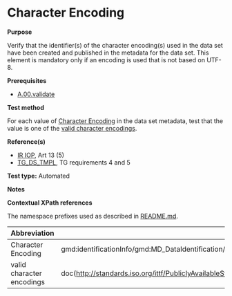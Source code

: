 
# Character Encoding

**Purpose**

Verify that the identifier(s) of the character encoding(s) used in the data set have been created and published in the metadata for the data set. This element is mandatory only if an encoding is used that is not based on UTF-8.

**Prerequisites**

* [A.00.validate](A.00.validate.md)

**Test method**

For each value of [Character Encoding](#CharEnc) in the data set metadata, test that the value is one of the [valid character encodings](#CharEnc).

**Reference(s)**	 

* [IR IOP](./README.md#ref_IR_IOP), Art 13 (5)
* [TG_DS_TMPL](./README.md#ref_TG_DS_TMPL), TG requirements 4 and 5 

**Test type:** Automated

**Notes**

**Contextual XPath references**

The namespace prefixes used as described in [README.md](./README.md#namespaces).

Abbreviation                                   |  XPath expression (relative to gmd:MD_Metadata)
-----------------------------------------------| -------------------------------------------------------------------------
<a name="CharEnc"></a> Character Encoding | gmd:identificationInfo/gmd:MD_DataIdentification/gmd:characterSet/gmd:MD_CharacterSetCode/@codeListValue
<a name="ValidCharEnc"></a> valid character encodings | doc(http://standards.iso.org/ittf/PubliclyAvailableStandards/ISO_19139_Schemas/resources/codelist/ML_gmxCodelists.xml)//gmx:ML_CodeListDictionary[@gml:id='MD_CharacterSetCode']//gml:identifier/text()
